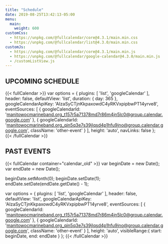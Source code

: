 ```yaml
---
title: "Schedule"
date: 2019-08-25T13:42:13-05:00
menu:
  main:
    weight: 600
customCss:
  - https://unpkg.com/@fullcalendar/core@4.3.1/main.min.css
  - https://unpkg.com/@fullcalendar/list@4.3.0/main.min.css
customJs:
  - https://unpkg.com/@fullcalendar/core@4.3.1/main.min.js
  - https://unpkg.com/@fullcalendar/google-calendar@4.3.0/main.min.js
  - /customListView.js
---
```

## UPCOMING SCHEDULE
{{< fullCalendar >}}
  var options = {
      plugins: [ 'list', 'googleCalendar' ],
      header: false,
      defaultView: 'list',
      duration: { day: 365 },
      googleCalendarApiKey: 'AIzaSyCTjnKkpaxowdC4yRKVxpipbwPT14yrve8',
      eventSources: [
        {
          googleCalendarId: 'manitowocmarineband.org_t157r5a71378md7r86m4jn5lc0@group.calendar.google.com'
        },
        {
          googleCalendarId: 'manitowocmarineband.org_qin5q3e7s39jlqsd4p1hfu9ino@group.calendar.google.com',
          className: 'other-event'
        }
      ],
      height: 'auto',
      navLinks: false
    };
{{< /fullCalendar >}}

## PAST EVENTS
{{< fullCalendar container="calendar_old" >}}
  var beginDate = new Date();
  var endDate = new Date();

  beginDate.setMonth(0);
  beginDate.setDate(1);
  endDate.setDate(endDate.getDate() - 1);

  var options = {
      plugins: [ 'list', 'googleCalendar' ],
      header: false,
      defaultView: 'list',
      googleCalendarApiKey: 'AIzaSyCTjnKkpaxowdC4yRKVxpipbwPT14yrve8',
      eventSources: [
        {
          googleCalendarId: 'manitowocmarineband.org_t157r5a71378md7r86m4jn5lc0@group.calendar.google.com'
        },
        {
          googleCalendarId: 'manitowocmarineband.org_qin5q3e7s39jlqsd4p1hfu9ino@group.calendar.google.com',
          className: 'other-event'
        }
      ],
      height: 'auto',
      visibleRange:{
        start: beginDate,
        end: endDate
      }
    };
{{< /fullCalendar >}}
